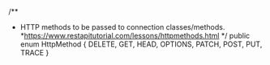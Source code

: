 /**
 * HTTP methods to be passed to connection classes/methods.
 *https://www.restapitutorial.com/lessons/httpmethods.html
 */
public enum HttpMethod {
    DELETE,
    GET,
    HEAD,
    OPTIONS,
    PATCH,
    POST,
    PUT,
    TRACE
}

